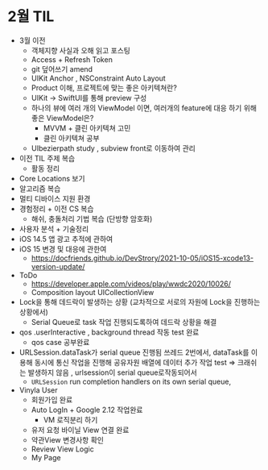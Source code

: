 # 2월 TIL

* 3월 이전
  * 객체지향 사실과 오해 읽고 포스팅
  * Access + Refresh Token
  * git 덮어쓰기 amend
  * UIKit Anchor , NSConstraint Auto Layout
  * Product 이해, 프로젝트에 맞는 좋은 아키텍쳐란?
  * UIKit -> SwiftUI를 통해 preview 구성
  * 하나의 뷰에 여러 개의 ViewModel 이면, 여러개의 feature에 대응 하기 위해 좋은 ViewModel은?
    * MVVM + 클린 아키텍쳐 고민
    * 클린 아키텍쳐 공부
  * UIbezierpath study , subview front로 이동하여 관리
* 이전 TIL 주제 복습
  * 활동 정리
* Core Locations 보기
* 알고리즘 복습
* 멀티 디바이스 지원 환경
* 경험정리 + 이전 CS 복습
  * 해쉬, 충돌처리 기법 복습 (단방향 암호화)
* 사용자 분석 + 기술정리
* iOS 14.5 앱 광고 추적에 관하여
* iOS 15 변경 및 대응에 관한여
  * https://docfriends.github.io/DevStrory/2021-10-05/iOS15-xcode13-version-update/
* ToDo
  * https://developer.apple.com/videos/play/wwdc2020/10026/
  * Composition layout UICollectionView
* Lock을 통해 데드락이 발생하는 상황 (교차적으로 서로의 자원에 Lock을 진행하는 상황에서)
  * Serial Queue로 task 작업 진행되도록하여 데드락 상황을 해결
* qos .userInteractive , background thread 작동 test 완료
  * qos case 공부완료
* URLSession.dataTask가 serial queue 진행됨 쓰레드 2번에서, dataTask를 이용해 동시에 통신 작업을 진행해 공유자원 배열에 데이터 추가 작업 test => 크래쉬는 발생하지 않음 , urlsession이 serial queue로작동되어서
  * `URLSession` run completion handlers on its own serial queue,
* Vinyla User
  * 회원가입 완료
  * Auto LogIn + Google 2.12 작업완료
    * VM 로직분리 하기
  * 유저 요청 바이닐 View 연결 완료
  * 약관View 변경사항 확인
  * Review View Logic
  * My Page
